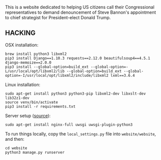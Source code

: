 This is a website dedicated to helping US citizens call their Congressional representatives to demand denouncement of Steve Bannon's appointment to chief strategist for President-elect Donald Trump.

## HACKING

OSX installation:

```
brew install python3 libxml2
pip3 install Django==1.10.3 requests==2.12.0 beautifulsoup4==4.5.1 django-memoize==2.0.0
pip3 install --global-option=build_ext --global-option=-L/usr/local/opt/libxml2/lib --global-option=build_ext --global-option=-I/usr/local/opt/libxml2/include/libxml2 lxml==3.6.4
```

Linux installation:

```
sudo apt-get install python3 python3-pip libxml2-dev libxslt-dev lib32z1-dev
source venv/bin/activate
pip3 install -r requirements.txt
```

Server setup ([source](https://www.linode.com/docs/websites/nginx/use-uwsgi-to-deploy-Python-apps-with-nginx-on-ubuntu-12-04)):

```
sudo apt-get install nginx-full uwsgi uwsgi-plugin-python3
```

To run things locally, copy the `local_settings.py` file into `website/website`, and then:

```
cd website
python3 manage.py runserver
```
